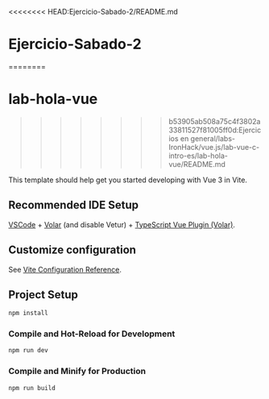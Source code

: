 <<<<<<<< HEAD:Ejercicio-Sabado-2/README.md
# Ejercicio-Sabado-2
========
# lab-hola-vue
>>>>>>>> b53905ab508a75c4f3802a33811527f81005ff0d:Ejercicios en general/labs-IronHack/vue.js/lab-vue-c-intro-es/lab-hola-vue/README.md

This template should help get you started developing with Vue 3 in Vite.

## Recommended IDE Setup

[VSCode](https://code.visualstudio.com/) + [Volar](https://marketplace.visualstudio.com/items?itemName=Vue.volar) (and disable Vetur) + [TypeScript Vue Plugin (Volar)](https://marketplace.visualstudio.com/items?itemName=Vue.vscode-typescript-vue-plugin).

## Customize configuration

See [Vite Configuration Reference](https://vitejs.dev/config/).

## Project Setup

```sh
npm install
```

### Compile and Hot-Reload for Development

```sh
npm run dev
```

### Compile and Minify for Production

```sh
npm run build
```
